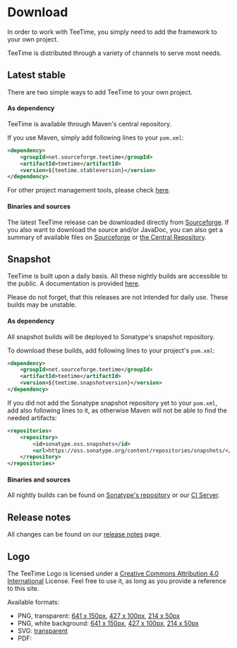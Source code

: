 # Download

In order to work with TeeTime, you simply need to add the framework to your own project.

TeeTime is distributed through a variety of channels to serve most needs.

## Latest stable

There are two simple ways to add TeeTime to your own project.

#### As dependency

TeeTime is available through Maven's central repository.

If you use Maven, simply add following lines to your ``pom.xml``:

```xml
<dependency>
	<groupId>net.sourceforge.teetime</groupId>
	<artifactId>teetime</artifactId>
	<version>${teetime.stableversion}</version>
</dependency>
```

For other project management tools, please check [here](nomaven.html). 

#### Binaries and sources

The latest TeeTime release can be downloaded directly from [Sourceforge](https://sourceforge.net/projects/teetime/files/latest/download). If you also want to download the source and/or JavaDoc, you can also get a summary of available files on [Sourceforge](https://sourceforge.net/projects/teetime/files/) or [the Central Repository](http://search.maven.org/#search%7Cgav%7C1%7Cg%3A%22net.sourceforge.teetime%22%20AND%20a%3A%22teetime%22).

## Snapshot

TeeTime is built upon a daily basis. All these nightly builds are accessible to the public. A documentation is provided [here](apidocs/index.html).

Please do not forget, that this releases are not intended for daily use. These builds may be unstable.

#### As dependency 

All snapshot builds will be deployed to Sonatype's snapshot repository.

To download these builds, add following lines to your project's ``pom.xml``: 

```xml
<dependency>
	<groupId>net.sourceforge.teetime</groupId>
  	<artifactId>teetime</artifactId>
  	<version>${teetime.snapshotversion}</version>
</dependency>
```

If you did not add the Sonatype snapshot repository yet to your ``pom.xml``, add also following lines to it, as otherwise Maven will not be able to find the needed artifacts:

```xml
<repositories>
	<repository>
		<id>sonatype.oss.snapshots</id>
		<url>https://oss.sonatype.org/content/repositories/snapshots/</url>
	</repository>
</repositories>
```


#### Binaries and sources

All nightly builds can be found on [Sonatype's repository](https://oss.sonatype.org/content/repositories/snapshots/net/sourceforge/teetime/teetime/) or our [CI Server](https://build.se.informatik.uni-kiel.de/jenkins/view/TeeTime/job/teetime-nighly-release/lastSuccessfulBuild/artifact/target/).

## Release notes

All changes can be found on our [release notes](changes-report.html) page.

## Logo

The TeeTime Logo is licensed under a [Creative Commons Attribution 4.0 International](http://creativecommons.org/licenses/by/4.0/) License. Feel free to use it, as long as you provide a reference to this site.

Available formats:

* PNG, transparent: [641 x 150px](images/teetime-transparent-150.png), [427 x 100px](images/teetime-transparent-100.png), [214 x 50px](images/teetime-transparent-50.png)
* PNG, white background: [641 x 150px](images/teetime-white-150.png), [427 x 100px](images/teetime-white-100.png), [214 x 50px](images/teetime-white-50.png)
* SVG: [transparent](images/teetime-path.svg)
* PDF:

